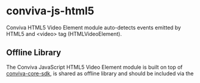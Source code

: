 # conviva-js-html5
Conviva HTML5 Video Element module auto-detects events emitted by HTML5 and &lt;video&gt; tag (HTMLVideoElement).

## Offline Library
The Conviva JavaScript HTML5 Video Element module is built on top of <a href="https://github.com/Conviva/conviva-js-coresdk">conviva-core-sdk</a>, is shared as offline library and should be included via the <script> tag in the application.

```
<script type="text/javascript" src="<PATH>/conviva-core-sdk.js"></script>
<script type="text/javascript" src="<PATH>/conviva-html5native-impl.js"></script>
```

## Install via npm 

```
npm install @convivainc/conviva-js-html5 --save
```

## Note:
* Refer https://community.conviva.com/ for integration guidelines.